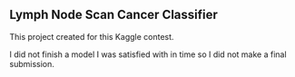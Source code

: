 ## Lymph Node Scan Cancer Classifier

This project created for this Kaggle contest. 

I did not finish a model I was satisfied with in time so I did not make a final submission.